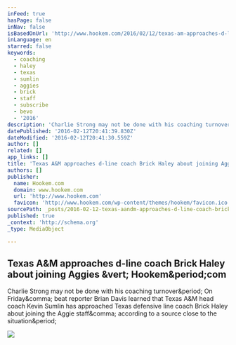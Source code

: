 ```yaml
---
inFeed: true
hasPage: false
inNav: false
isBasedOnUrl: 'http://www.hookem.com/2016/02/12/texas-am-approaches-d-line-coach-brick-haley-about-joining-aggies/'
inLanguage: en
starred: false
keywords:
  - coaching
  - haley
  - texas
  - sumlin
  - aggies
  - brick
  - staff
  - subscribe
  - bevo
  - '2016'
description: 'Charlie Strong may not be done with his coaching turnover. On Friday, beat reporter Brian Davis learned that Texas A&M head coach Kevin Sumlin has approached Texas defensive line coach Brick Haley about joining the Aggie staff, according to a source close to the situation.'
datePublished: '2016-02-12T20:41:39.830Z'
dateModified: '2016-02-12T20:41:30.559Z'
author: []
related: []
app_links: []
title: 'Texas A&M approaches d-line coach Brick Haley about joining Aggies | Hookem.com'
authors: []
publisher:
  name: Hookem.com
  domain: www.hookem.com
  url: 'http://www.hookem.com'
  favicon: 'http://www.hookem.com/wp-content/themes/hookem/favicon.ico'
sourcePath: _posts/2016-02-12-texas-aandm-approaches-d-line-coach-brick-haley-about-joining.md
published: true
_context: 'http://schema.org'
_type: MediaObject

---
```

<article style=""><h1>Texas A&amp;M approaches d-line coach Brick Haley about joining Aggies &amp;vert; Hookem&amp;period;com</h1><p>Charlie Strong may not be done with his coaching turnover&amp;period; On Friday&amp;comma; beat reporter Brian Davis learned that Texas A&amp;M head coach Kevin Sumlin has approached Texas defensive line coach Brick Haley about joining the Aggie staff&amp;comma; according to a source close to the situation&amp;period;</p><img src="http://www.hookem.com/wp-content/uploads/2016/01/rgz-texfoot-assist-coaches-04.jpg" /></article>